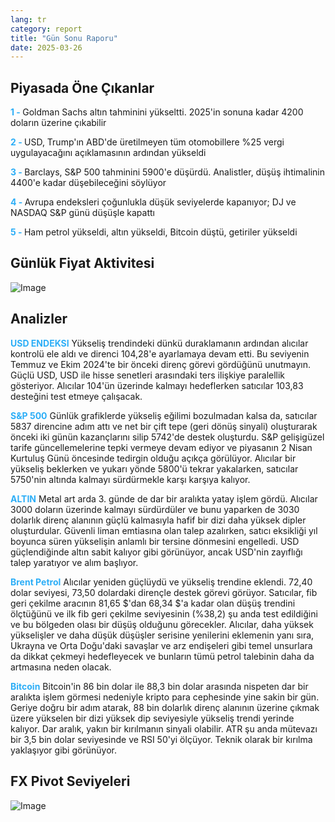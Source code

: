 ```yaml
---
lang: tr
category: report
title: "Gün Sonu Raporu"
date: 2025-03-26
---
```



<h2>Piyasada Öne Çıkanlar</h2>
<strong style="color: #2caef7;">1 - </strong> Goldman Sachs altın tahminini yükseltti. 2025'in sonuna kadar 4200 doların üzerine çıkabilir

<strong style="color: #2caef7;">2 - </strong> USD, Trump'ın ABD'de üretilmeyen tüm otomobillere %25 vergi uygulayacağını açıklamasının ardından yükseldi

<strong style="color: #2caef7;">3 - </strong> Barclays, S&P 500 tahminini 5900'e düşürdü. Analistler, düşüş ihtimalinin 4400'e kadar düşebileceğini söylüyor

<strong style="color: #2caef7;">4 - </strong> Avrupa endeksleri çoğunlukla düşük seviyelerde kapanıyor; DJ ve NASDAQ S&P günü düşüşle kapattı

<strong style="color: #2caef7;">5 - </strong> Ham petrol yükseldi, altın yükseldi, Bitcoin düştü, getiriler yükseldi



<h2>Günlük Fiyat Aktivitesi</h2>
<img src="https://markleighedu.github.io/img/Mar-2025/26-Mar-2025/price.jpg" alt="Image"/>

<h2>Analizler</h2>
<strong style="color: #2caef7;">USD ENDEKSI</strong> Yükseliş trendindeki dünkü duraklamanın ardından alıcılar kontrolü ele aldı ve direnci 104,28'e ayarlamaya devam etti. Bu seviyenin Temmuz ve Ekim 2024'te bir önceki direnç görevi gördüğünü unutmayın. Güçlü USD, USD ile hisse senetleri arasındaki ters ilişkiye paralellik gösteriyor. Alıcılar 104'ün üzerinde kalmayı hedeflerken satıcılar 103,83 desteğini test etmeye çalışacak. 

<strong style="color: #2caef7;">S&P 500</strong> Günlük grafiklerde yükseliş eğilimi bozulmadan kalsa da, satıcılar 5837 direncine adım attı ve net bir çift tepe (geri dönüş sinyali) oluşturarak önceki iki günün kazançlarını silip 5742'de destek oluşturdu. S&P gelişigüzel tarife güncellemelerine tepki vermeye devam ediyor ve piyasanın 2 Nisan Kurtuluş Günü öncesinde tedirgin olduğu açıkça görülüyor. Alıcılar bir yükseliş beklerken ve yukarı yönde 5800'ü tekrar yakalarken, satıcılar 5750'nin altında kalmayı sürdürmekle karşı karşıya kalıyor.  

<strong style="color: #2caef7;">ALTIN</strong> Metal art arda 3. günde de dar bir aralıkta yatay işlem gördü. Alıcılar 3000 doların üzerinde kalmayı sürdürdüler ve bunu yaparken de 3030 dolarlık direnç alanının güçlü kalmasıyla hafif bir dizi daha yüksek dipler oluşturdular. Güvenli liman emtiasına olan talep azalırken, satıcı eksikliği yıl boyunca süren yükselişin anlamlı bir tersine dönmesini engelledi. USD güçlendiğinde altın sabit kalıyor gibi görünüyor, ancak USD'nin zayıflığı talep yaratıyor ve alım başlıyor.

<strong style="color: #2caef7;">Brent Petrol</strong> Alıcılar yeniden güçlüydü ve yükseliş trendine eklendi. 72,40 dolar seviyesi, 73,50 dolardaki dirençle destek görevi görüyor. Satıcılar, fib geri çekilme aracının 81,65 $'dan 68,34 $'a kadar olan düşüş trendini ölçtüğünü ve ilk fib geri çekilme seviyesinin (%38,2) şu anda test edildiğini ve bu bölgeden olası bir düşüş olduğunu görecekler. Alıcılar, daha yüksek yükselişler ve daha düşük düşüşler serisine yenilerini eklemenin yanı sıra, Ukrayna ve Orta Doğu'daki savaşlar ve arz endişeleri gibi temel unsurlara da dikkat çekmeyi hedefleyecek ve bunların tümü petrol talebinin daha da artmasına neden olacak.

<strong style="color: #2caef7;">Bitcoin</strong> Bitcoin'in 86 bin dolar ile 88,3 bin dolar arasında nispeten dar bir aralıkta işlem görmesi nedeniyle kripto para cephesinde yine sakin bir gün. Geriye doğru bir adım atarak, 88 bin dolarlık direnç alanının üzerine çıkmak üzere yükselen bir dizi yüksek dip seviyesiyle yükseliş trendi yerinde kalıyor. Dar aralık, yakın bir kırılmanın sinyali olabilir. ATR şu anda mütevazı bir 3,5 bin dolar seviyesinde ve RSI 50'yi ölçüyor. Teknik olarak bir kırılma yaklaşıyor gibi görünüyor.



<h2>FX Pivot Seviyeleri</h2>
<img src="https://markleighedu.github.io/img/Mar-2025/26-Mar-2025/pivot.jpg" alt="Image"/>